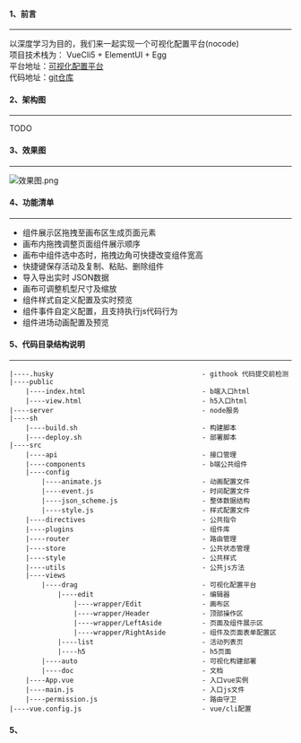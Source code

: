 #### 1、前言
***
以深度学习为目的，我们来一起实现一个可视化配置平台(nocode)   
项目技术栈为： VueCli5 + ElementUI + Egg  
平台地址：[可视化配置平台](http://ixuexi.plus:9797/#/drag/list)  
代码地址：[git仓库](https://github.com/killWeb/nj_dragger)  
#### 2、架构图
***
TODO
#### 3、效果图
***
![效果图.png](https://p1-juejin.byteimg.com/tos-cn-i-k3u1fbpfcp/17a5892b7c32403389cad99c87fd8095~tplv-k3u1fbpfcp-watermark.image)
#### 4、功能清单
***
- 组件展示区拖拽至画布区生成页面元素
- 画布内拖拽调整页面组件展示顺序
- 画布中组件选中态时，拖拽边角可快捷改变组件宽高
- 快捷键保存活动及复制、粘贴、删除组件
- 导入导出实时 JSON数据
- 画布可调整机型尺寸及缩放
- 组件样式自定义配置及实时预览
- 组件事件自定义配置，且支持执行js代码行为
- 组件进场动画配置及预览
#### 5、代码目录结构说明
***
```
|----.husky                                     - githook 代码提交前检测
|----public
    |----index.html                             - b端入口html
    |----view.html                              - h5入口html
|----server                                     - node服务
|----sh         
    |----build.sh                               - 构建脚本
    |----deploy.sh                              - 部署脚本
|----src
    |----api                                    - 接口管理
    |----components                             - b端公共组件
    |----config
        |----animate.js                         - 动画配置文件
        |----event.js                           - 时间配置文件
        |----json_scheme.js                     - 整体数据结构
        |----style.js                           - 样式配置文件
    |----directives                             - 公共指令
    |----plugins                                - 组件库
    |----router                                 - 路由管理
    |----store                                  - 公共状态管理
    |----style                                  - 公共样式
    |----utils                                  - 公共js方法
    |----views          
        |----drag                               - 可视化配置平台
            |----edit                           - 编辑器
                |----wrapper/Edit               - 画布区
                |----wrapper/Header             - 顶部操作区
                |----wrapper/LeftAside          - 页面及组件展示区
                |----wrapper/RightAside         - 组件及页面表单配置区
            |----list                           - 活动列表页
            |----h5                             - h5页面
        |----auto                               - 可视化构建部署
        |----doc                                - 文档
    |----App.vue                                - 入口vue实例
    |----main.js                                - 入口js文件
    |----permission.js                          - 路由守卫
|----vue.config.js                              - vue/cli配置
```
#### 5、
